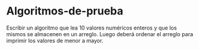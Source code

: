 # Algoritmos-de-prueba
Escribir un algoritmo que lea 10 valores numéricos enteros y que los mismos se
almacenen en un arreglo. Luego deberá ordenar el arreglo para imprimir los valores
de menor a mayor.
